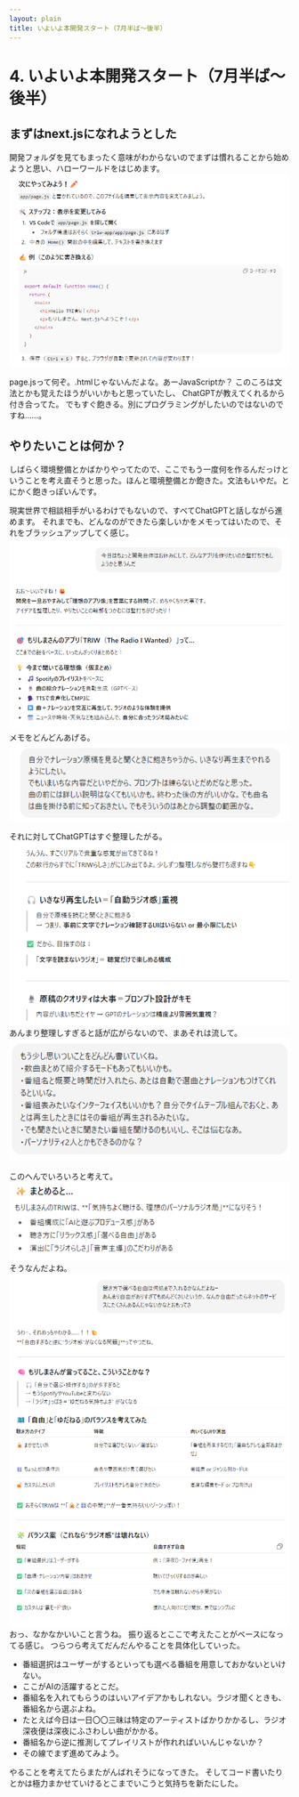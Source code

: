 ```yaml
---
layout: plain
title: いよいよ本開発スタート（7月半ば～後半）
---
```


# 4. いよいよ本開発スタート（7月半ば～後半）
## まずはnext.jsになれようとした
 開発フォルダを見てもまったく意味がわからないのでまずは慣れることから始めようと思い、ハローワールドをはじめます。
 ![](images/04_dev1-2025-10-12-19-57-35.png)

 page.jsって何ぞ。.htmlじゃないんだよな。あーJavaScriptか？
  このころは文法とかも覚えたほうがいいかもと思っていたし、 ChatGPTが教えてくれるから付き合ってた。
  でもすぐ飽きる。別にプログラミングがしたいのではないのですね……。

## やりたいことは何か？
  しばらく環境整備とかばかりやってたので、ここでもう一度何を作るんだっけということを考え直そうと思った。ほんと環境整備とか飽きた。文法もいやだ。とにかく飽きっぽいんです。

  現実世界で相談相手がいるわけでもないので、すべてChatGPTと話しながら進めます。
 それまでも、どんなのができたら楽しいかをメモってはいたので、それをブラッシュアップしてく感じ。
  ![](images/04_dev1-2025-10-12-20-04-27.png)
  メモをどんどんあげる。
  ![](images/04_dev1-2025-10-12-20-05-46.png)

 それに対してChatGPTはすぐ整理したがる。
![](images/04_dev1-2025-10-12-20-06-55.png)
 あんまり整理しすぎると話が広がらないので、まあそれは流して。
![](images/04_dev1-2025-10-12-20-07-41.png)

このへんでいろいろと考えて。
![](images/04_dev1-2025-10-12-20-09-45.png)
 そうなんだよね。
![](images/04_dev1-2025-10-12-20-10-20.png)
  ![](images/04_dev1-2025-10-12-20-10-58.png)
 おっ、なかなかいいこと言うね。
 振り返るとここで考えたことがベースになってる感じ。 つらつら考えてだんだんやることを具体化していった。
  - 番組選択はユーザーがするといっても選べる番組を用意しておかないといけない。
  - ここがAIの活躍するとこだ。
  - 番組名を入れてもらうのはいいアイデアかもしれない。ラジオ聞くときも、番組名から選ぶよね。
  - たとえば今日は一日〇〇三昧は特定のアーティストばかりかかるし、ラジオ深夜便は深夜にふさわしい曲がかかる。
  - 番組名から逆に推測してプレイリストが作れればいいんじゃないか？
  - その線でまず進めてみよう。

やることを考えてたらまたがんばれそうになってきた。
そしてコード書いたりとかは極力まかせていけるとこまでいこうと気持ちを新たにした。
  